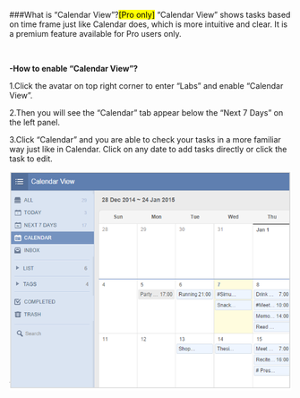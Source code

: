 ###What is “Calendar View”?<mark>[Pro only]</mark>
“Calendar View” shows tasks based on time frame just like Calendar does, which is more intuitive and clear. It is a premium feature available for Pro users only.

<br />


**-How to enable “Calendar View”?**

1.Click the avatar on top right corner to enter “Labs” and enable “Calendar View”.

2.Then you will see the “Calendar” tab appear below the “Next 7 Days” on the left panel.

3.Click “Calendar” and you are able to check your tasks in a more familiar way just like in Calendar. Click on any date to add tasks directly or click the task to edit.

![](../images/image1.10.3W.png)

